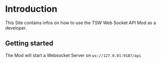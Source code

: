 # Introduction

This Site contains infos on how to use the TSW Web Socket API Mod as a developer.

## Getting started

The Mod will start a Websocket Server on <code>ws://127.0.01:9187/api</code>
